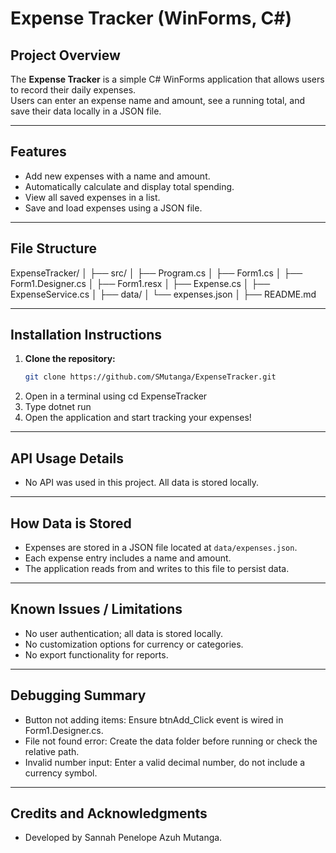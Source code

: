 ﻿# Expense Tracker (WinForms, C#)

## Project Overview
The **Expense Tracker** is a simple C# WinForms application that allows users to record their daily expenses.  
Users can enter an expense name and amount, see a running total, and save their data locally in a JSON file.  

---

## Features
- Add new expenses with a name and amount.
- Automatically calculate and display total spending.
- View all saved expenses in a list.
- Save and load expenses using a JSON file.

---

## File Structure
ExpenseTracker/
│
├── src/
│   ├── Program.cs
│   ├── Form1.cs
│   ├── Form1.Designer.cs
│   ├── Form1.resx
│   ├── Expense.cs
│   ├── ExpenseService.cs
│
├── data/
│ └── expenses.json
│
├── README.md


---

##  Installation Instructions
1. **Clone the repository:**
   ```bash
   git clone https://github.com/SMutanga/ExpenseTracker.git
 2. Open in a terminal using cd ExpenseTracker
 3. Type dotnet run
 4. Open the application and start tracking your expenses!

 ---

 ## API Usage Details
 - No API was used in this project. All data is stored locally.

	
---

 ## How Data is Stored
- Expenses are stored in a JSON file located at `data/expenses.json`.
- Each expense entry includes a name and amount.
- The application reads from and writes to this file to persist data.

---

## Known Issues / Limitations
- No user authentication; all data is stored locally.
- No customization options for currency or categories.
- No export functionality for reports.

---

## Debugging Summary
- Button not adding items: Ensure btnAdd_Click event is wired in Form1.Designer.cs.
- File not found error: Create the data folder before running or check the relative path.
- Invalid number input: Enter a valid decimal number, do not include a currency symbol.

---

## Credits and Acknowledgments
- Developed by Sannah Penelope Azuh Mutanga.